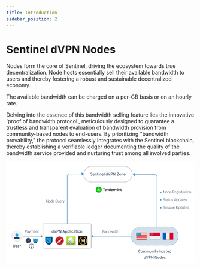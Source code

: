 ```yaml
---
title: Introduction
sidebar_position: 2
---
```


# Sentinel dVPN Nodes

Nodes form the core of Sentinel, driving the ecosystem towards true decentralization. Node hosts essentially sell their available bandwidth to users and thereby fostering a robust and sustainable decentralized economy.

The available bandwidth can be charged on a per-GB basis or on an hourly rate.

Delving into the essence of this bandwidth selling feature lies the innovative 'proof of bandwidth protocol', meticulously designed to guarantee a trustless and transparent evaluation of bandwidth provision from community-based nodes to end-users. By prioritizing "bandwidth provability," the protocol seamlessly integrates with the Sentinel blockchain, thereby establishing a verifiable ledger documenting the quality of the bandwidth service provided and nurturing trust among all involved parties.

![](/img/dvpn-nodes/structure.png)